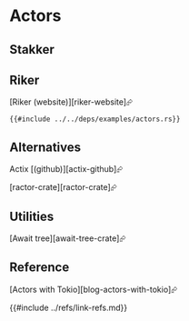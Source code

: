 # Actors

## Stakker

## Riker

[Riker (website)][riker-website]⮳

```rust,editable
{{#include ../../deps/examples/actors.rs}}
```

## Alternatives

Actix [(github)][actix-github]⮳

[ractor-crate][ractor-crate]⮳

## Utilities

[Await tree][await-tree-crate]⮳

## Reference

[Actors with Tokio][blog-actors-with-tokio]⮳

{{#include ../refs/link-refs.md}}
